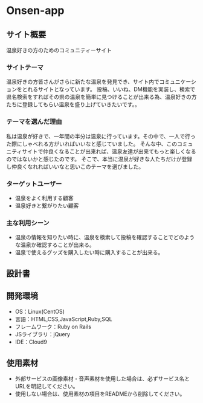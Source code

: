 # Onsen-app

## サイト概要

温泉好きの方のためのコミュニティーサイト

### サイトテーマ

温泉好きの方皆さんがさらに新たな温泉を発見でき、サイト内でコミュニケーションをとれるサイトとなっています。
投稿、いいね、DM機能を実装し、検索で県名検索をすればその県の温泉を簡単に見つけることが出来る為、温泉好きの方たちに登録してもらい温泉を盛り上げていきたいです。。

### テーマを選んだ理由

私は温泉が好きで、一年間の半分は温泉に行っています。その中で、一人で行った際にしゃべれる方がいればいいなと感じていました。
そんな中、このコミュニティサイトで仲良くなることが出来れば、温泉友達が出来てもっと楽しくなるのではないかと感じたのです。
そこで、本当に温泉が好きな人たちだけが登録し仲良くなれればいいなと思いこのテーマを選びました。

### ターゲットユーザー
* 温泉をよく利用する顧客
* 温泉好きと繋がりたい顧客

### 主な利用シーン

* 温泉の情報を知りたい時に、温泉を検索して投稿を確認することでどのような温泉か確認することが出来る。
* 温泉で使えるグッズを購入したい時に購入することが出来る。


## 設計書

## 開発環境
- OS：Linux(CentOS)
- 言語：HTML,CSS,JavaScript,Ruby,SQL
- フレームワーク：Ruby on Rails
- JSライブラリ：jQuery
- IDE：Cloud9

## 使用素材
- 外部サービスの画像素材・音声素材を使用した場合は、必ずサービス名とURLを明記してください。
- 使用しない場合は、使用素材の項目をREADMEから削除してください。
